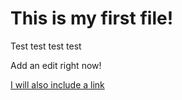 # This is my first file!

Test test test test

Add an edit right now!

[I will also include a link](http://github.com/catlangel)
